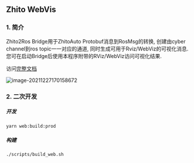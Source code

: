 ## Zhito  WebVis

### 1. 简介

Zhito2Ros Bridge用于ZhitoAuto Protobuf消息到RosMsg的转换, 创建由cyber channel到ros topic一一对应的通道, 同时生成可用于Rviz/WebViz的可视化消息.
您可在启动Bridge后使用本程序附带的RViz/WebViz访问可视化结果.


访问[完整文档](http://172.16.15.76/webvis-doc)

![image-20211227170158672](docs/readme.assets/image-20211227170158672.png)


### 2. 二次开发

##### 开发
```bash
yarn web:build:prod
```

##### 构建
```bash
./scripts/build_web.sh
```

